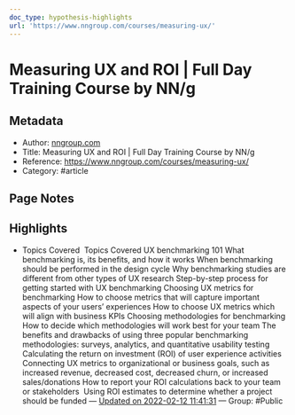 ```yaml
---
doc_type: hypothesis-highlights
url: 'https://www.nngroup.com/courses/measuring-ux/'
---
```


# Measuring UX and ROI | Full Day Training Course by NN/g

## Metadata
- Author: [nngroup.com]()
- Title: Measuring UX and ROI | Full Day Training Course by NN/g
- Reference: https://www.nngroup.com/courses/measuring-ux/
- Category: #article

## Page Notes
## Highlights
- Topics Covered  Topics Covered UX benchmarking 101 	 		What benchmarking is, its benefits, and how it works 		When benchmarking should be performed in the design cycle 		Why benchmarking studies are different from other types of UX research 	 	 	Step-by-step process for getting started with UX benchmarking 	Choosing UX metrics for benchmarking 	 		How to choose metrics that will capture important aspects of your users’ experiences 		How to choose UX metrics which will align with business KPIs 	 	 	Choosing methodologies for benchmarking 	 		How to decide which methodologies will work best for your team 		The benefits and drawbacks of using three popular benchmarking methodologies: surveys, analytics, and quantitative usability testing 	 	 	Calculating the return on investment (ROI) of user experience activities 	 		Connecting UX metrics to organizational or business goals, such as increased revenue, decreased cost, decreased churn, or increased sales/donations 		How to report your ROI calculations back to your team or stakeholders  		Using ROI estimates to determine whether a project should be funded — [Updated on 2022-02-12 11:41:31](https://hyp.is/ST1QFoutEeyvLnPfgoqSwA/www.nngroup.com/courses/measuring-ux/) — Group: #Public



